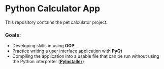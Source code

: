# Python Calculator App
This repository contains the pet calculator project. 
### Goals:
 - Developing skills in using **OOP**
 - Practice writing a user interface application with **[PyQt](https://www.riverbankcomputing.com/software/pyqt/download)**
 - Compiling the application into a usable file that can be run without using the Python interpreter (**[PyInstaller](https://pyinstaller.org/en/stable/)**)
<!-- 
### Create Executable 
`pip install pyinstaller
pyinstaller --onefile -w calc.py` -- TODO
-->